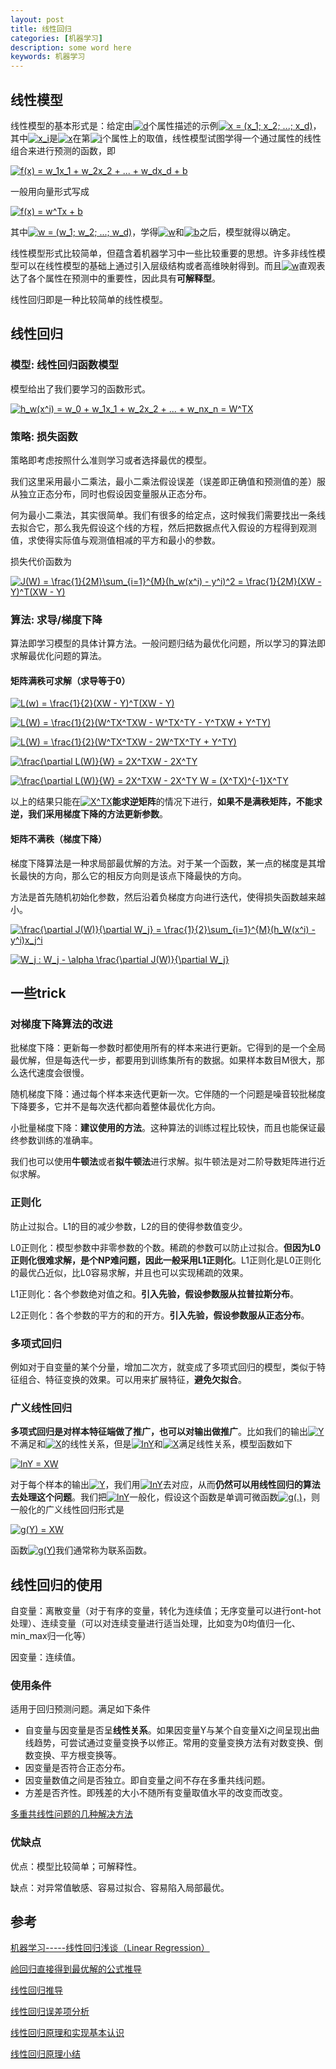 ```yaml
---
layout: post
title: 线性回归
categories: [机器学习]
description: some word here
keywords: 机器学习
---
```


## 线性模型

线性模型的基本形式是：给定由<a href="https://www.codecogs.com/eqnedit.php?latex=d" target="_blank"><img src="https://latex.codecogs.com/gif.latex?d" title="d" /></a>个属性描述的示例<a href="https://www.codecogs.com/eqnedit.php?latex=x&space;=&space;(x_1;&space;x_2;&space;...;&space;x_d)" target="_blank"><img src="https://latex.codecogs.com/gif.latex?x&space;=&space;(x_1;&space;x_2;&space;...;&space;x_d)" title="x = (x_1; x_2; ...; x_d)" /></a>，其中<a href="https://www.codecogs.com/eqnedit.php?latex=x_i" target="_blank"><img src="https://latex.codecogs.com/gif.latex?x_i" title="x_i" /></a>是<a href="https://www.codecogs.com/eqnedit.php?latex=x" target="_blank"><img src="https://latex.codecogs.com/gif.latex?x" title="x" /></a>在第<a href="https://www.codecogs.com/eqnedit.php?latex=i" target="_blank"><img src="https://latex.codecogs.com/gif.latex?i" title="i" /></a>个属性上的取值，线性模型试图学得一个通过属性的线性组合来进行预测的函数，即

<a href="https://www.codecogs.com/eqnedit.php?latex=f(x)&space;=&space;w_1x_1&space;&plus;&space;w_2x_2&space;&plus;&space;...&space;&plus;&space;w_dx_d&space;&plus;&space;b" target="_blank"><img src="https://latex.codecogs.com/gif.latex?f(x)&space;=&space;w_1x_1&space;&plus;&space;w_2x_2&space;&plus;&space;...&space;&plus;&space;w_dx_d&space;&plus;&space;b" title="f(x) = w_1x_1 + w_2x_2 + ... + w_dx_d + b" /></a>

一般用向量形式写成

<a href="https://www.codecogs.com/eqnedit.php?latex=f(x)&space;=&space;w^Tx&space;&plus;&space;b" target="_blank"><img src="https://latex.codecogs.com/gif.latex?f(x)&space;=&space;w^Tx&space;&plus;&space;b" title="f(x) = w^Tx + b" /></a>

其中<a href="https://www.codecogs.com/eqnedit.php?latex=w&space;=&space;(w_1;&space;w_2;&space;...;&space;w_d)" target="_blank"><img src="https://latex.codecogs.com/gif.latex?w&space;=&space;(w_1;&space;w_2;&space;...;&space;w_d)" title="w = (w_1; w_2; ...; w_d)" /></a>，学得<a href="https://www.codecogs.com/eqnedit.php?latex=w" target="_blank"><img src="https://latex.codecogs.com/gif.latex?w" title="w" /></a>和<a href="https://www.codecogs.com/eqnedit.php?latex=b" target="_blank"><img src="https://latex.codecogs.com/gif.latex?b" title="b" /></a>之后，模型就得以确定。

线性模型形式比较简单，但蕴含着机器学习中一些比较重要的思想。许多非线性模型可以在线性模型的基础上通过引入层级结构或者高维映射得到。而且<a href="https://www.codecogs.com/eqnedit.php?latex=w" target="_blank"><img src="https://latex.codecogs.com/gif.latex?w" title="w" /></a>直观表达了各个属性在预测中的重要性，因此具有**可解释型**。

线性回归即是一种比较简单的线性模型。

## 线性回归

### 模型: 线性回归函数模型

模型给出了我们要学习的函数形式。

<a href="https://www.codecogs.com/eqnedit.php?latex=h_w(x^i)&space;=&space;w_0&space;&plus;&space;w_1x_1&space;&plus;&space;w_2x_2&space;&plus;&space;...&space;&plus;&space;w_nx_n&space;=&space;W^TX" target="_blank"><img src="https://latex.codecogs.com/gif.latex?h_w(x^i)&space;=&space;w_0&space;&plus;&space;w_1x_1&space;&plus;&space;w_2x_2&space;&plus;&space;...&space;&plus;&space;w_nx_n&space;=&space;W^TX" title="h_w(x^i) = w_0 + w_1x_1 + w_2x_2 + ... + w_nx_n = W^TX" /></a>

### 策略: 损失函数

策略即考虑按照什么准则学习或者选择最优的模型。

我们这里采用最小二乘法，最小二乘法假设误差（误差即正确值和预测值的差）服从独立正态分布，同时也假设因变量服从正态分布。

何为最小二乘法，其实很简单。我们有很多的给定点，这时候我们需要找出一条线去拟合它，那么我先假设这个线的方程，然后把数据点代入假设的方程得到观测值，求使得实际值与观测值相减的平方和最小的参数。

损失代价函数为

<a href="https://www.codecogs.com/eqnedit.php?latex=J(W)&space;=&space;\frac{1}{2M}\sum_{i=1}^{M}(h_w(x^i)&space;-&space;y^i)^2&space;=&space;\frac{1}{2M}(XW&space;-&space;Y)^T(XW&space;-&space;Y)" target="_blank"><img src="https://latex.codecogs.com/gif.latex?J(W)&space;=&space;\frac{1}{2M}\sum_{i=1}^{M}(h_w(x^i)&space;-&space;y^i)^2&space;=&space;\frac{1}{2M}(XW&space;-&space;Y)^T(XW&space;-&space;Y)" title="J(W) = \frac{1}{2M}\sum_{i=1}^{M}(h_w(x^i) - y^i)^2 = \frac{1}{2M}(XW - Y)^T(XW - Y)" /></a>

### 算法: 求导/梯度下降

算法即学习模型的具体计算方法。一般问题归结为最优化问题，所以学习的算法即求解最优化问题的算法。

#### 矩阵满秩可求解（求导等于0）

<a href="https://www.codecogs.com/eqnedit.php?latex=L(w)&space;=&space;\frac{1}{2}(XW&space;-&space;Y)^T(XW&space;-&space;Y)" target="_blank"><img src="https://latex.codecogs.com/gif.latex?L(w)&space;=&space;\frac{1}{2}(XW&space;-&space;Y)^T(XW&space;-&space;Y)" title="L(w) = \frac{1}{2}(XW - Y)^T(XW - Y)" /></a>

<a href="https://www.codecogs.com/eqnedit.php?latex=L(W)&space;=&space;\frac{1}{2}(W^TX^TXW&space;-&space;W^TX^TY&space;-&space;Y^TXW&space;&plus;&space;Y^TY)" target="_blank"><img src="https://latex.codecogs.com/gif.latex?L(W)&space;=&space;\frac{1}{2}(W^TX^TXW&space;-&space;W^TX^TY&space;-&space;Y^TXW&space;&plus;&space;Y^TY)" title="L(W) = \frac{1}{2}(W^TX^TXW - W^TX^TY - Y^TXW + Y^TY)" /></a>

<a href="https://www.codecogs.com/eqnedit.php?latex=L(W)&space;=&space;\frac{1}{2}(W^TX^TXW&space;-&space;2W^TX^TY&space;&plus;&space;Y^TY)" target="_blank"><img src="https://latex.codecogs.com/gif.latex?L(W)&space;=&space;\frac{1}{2}(W^TX^TXW&space;-&space;2W^TX^TY&space;&plus;&space;Y^TY)" title="L(W) = \frac{1}{2}(W^TX^TXW - 2W^TX^TY + Y^TY)" /></a>

<a href="https://www.codecogs.com/eqnedit.php?latex=\frac{\partial&space;L(W)}{W}&space;=&space;2X^TXW&space;-&space;2X^TY" target="_blank"><img src="https://latex.codecogs.com/gif.latex?\frac{\partial&space;L(W)}{W}&space;=&space;2X^TXW&space;-&space;2X^TY" title="\frac{\partial L(W)}{W} = 2X^TXW - 2X^TY" /></a>

<a href="https://www.codecogs.com/eqnedit.php?latex=\frac{\partial&space;L(W)}{W}&space;=&space;2X^TXW&space;-&space;2X^TY&space;W&space;=&space;(X^TX)^{-1}X^TY" target="_blank"><img src="https://latex.codecogs.com/gif.latex?\frac{\partial&space;L(W)}{W}&space;=&space;2X^TXW&space;-&space;2X^TY&space;W&space;=&space;(X^TX)^{-1}X^TY" title="\frac{\partial L(W)}{W} = 2X^TXW - 2X^TY W = (X^TX)^{-1}X^TY" /></a>

以上的结果只能在<a href="https://www.codecogs.com/eqnedit.php?latex=X^TX" target="_blank"><img src="https://latex.codecogs.com/gif.latex?X^TX" title="X^TX" /></a>**能求逆矩阵**的情况下进行，**如果不是满秩矩阵，不能求逆，我们采用梯度下降的方法更新参数**。

#### 矩阵不满秩（梯度下降）

梯度下降算法是一种求局部最优解的方法。对于某一个函数，某一点的梯度是其增长最快的方向，那么它的相反方向则是该点下降最快的方向。

方法是首先随机初始化参数，然后沿着负梯度方向进行迭代，使得损失函数越来越小。

<a href="https://www.codecogs.com/eqnedit.php?latex=\frac{\partial&space;J(W)}{\partial&space;W_j}&space;=&space;\frac{1}{2}\sum_{i=1}^{M}(h_W(x^i)&space;-&space;y^i)x_j^i" target="_blank"><img src="https://latex.codecogs.com/gif.latex?\frac{\partial&space;J(W)}{\partial&space;W_j}&space;=&space;\frac{1}{2}\sum_{i=1}^{M}(h_W(x^i)&space;-&space;y^i)x_j^i" title="\frac{\partial J(W)}{\partial W_j} = \frac{1}{2}\sum_{i=1}^{M}(h_W(x^i) - y^i)x_j^i" /></a>

<a href="https://www.codecogs.com/eqnedit.php?latex=W_j&space;:&space;W_j&space;-&space;\alpha&space;\frac{\partial&space;J(W)}{\partial&space;W_j}" target="_blank"><img src="https://latex.codecogs.com/gif.latex?W_j&space;:&space;W_j&space;-&space;\alpha&space;\frac{\partial&space;J(W)}{\partial&space;W_j}" title="W_j : W_j - \alpha \frac{\partial J(W)}{\partial W_j}" /></a>

## 一些trick

### 对梯度下降算法的改进

批梯度下降：更新每一参数时都使用所有的样本来进行更新。它得到的是一个全局最优解，但是每迭代一步，都要用到训练集所有的数据。如果样本数目M很大，那么迭代速度会很慢。

随机梯度下降：通过每个样本来迭代更新一次。它伴随的一个问题是噪音较批梯度下降要多，它并不是每次迭代都向着整体最优化方向。

小批量梯度下降：**建议使用的方法**。这种算法的训练过程比较快，而且也能保证最终参数训练的准确率。

我们也可以使用**牛顿法**或者**拟牛顿法**进行求解。拟牛顿法是对二阶导数矩阵进行近似求解。

### 正则化

防止过拟合。L1的目的减少参数，L2的目的使得参数值变少。

L0正则化：模型参数中非零参数的个数。稀疏的参数可以防止过拟合。**但因为L0正则化很难求解，是个NP难问题，因此一般采用L1正则化**。L1正则化是L0正则化的最优凸近似，比L0容易求解，并且也可以实现稀疏的效果。

L1正则化：各个参数绝对值之和。**引入先验，假设参数服从拉普拉斯分布**。

L2正则化：各个参数的平方的和的开方。**引入先验，假设参数服从正态分布**。

### 多项式回归

例如对于自变量的某个分量，增加二次方，就变成了多项式回归的模型，类似于特征组合、特征变换的效果。可以用来扩展特征，**避免欠拟合**。

### 广义线性回归

**多项式回归是对样本特征端做了推广，也可以对输出做推广**。比如我们的输出<a href="https://www.codecogs.com/eqnedit.php?latex=Y" target="_blank"><img src="https://latex.codecogs.com/gif.latex?Y" title="Y" /></a>不满足和<a href="https://www.codecogs.com/eqnedit.php?latex=X" target="_blank"><img src="https://latex.codecogs.com/gif.latex?X" title="X" /></a>的线性关系，但是<a href="https://www.codecogs.com/eqnedit.php?latex=lnY" target="_blank"><img src="https://latex.codecogs.com/gif.latex?lnY" title="lnY" /></a>和<a href="https://www.codecogs.com/eqnedit.php?latex=X" target="_blank"><img src="https://latex.codecogs.com/gif.latex?X" title="X" /></a>满足线性关系，模型函数如下

<a href="https://www.codecogs.com/eqnedit.php?latex=lnY&space;=&space;XW" target="_blank"><img src="https://latex.codecogs.com/gif.latex?lnY&space;=&space;XW" title="lnY = XW" /></a>

对于每个样本的输出<a href="https://www.codecogs.com/eqnedit.php?latex=Y" target="_blank"><img src="https://latex.codecogs.com/gif.latex?Y" title="Y" /></a>，我们用<a href="https://www.codecogs.com/eqnedit.php?latex=lnY" target="_blank"><img src="https://latex.codecogs.com/gif.latex?lnY" title="lnY" /></a>去对应，从而**仍然可以用线性回归的算法去处理这个问题**。我们把<a href="https://www.codecogs.com/eqnedit.php?latex=lnY" target="_blank"><img src="https://latex.codecogs.com/gif.latex?lnY" title="lnY" /></a>一般化，假设这个函数是单调可微函数<a href="https://www.codecogs.com/eqnedit.php?latex=g(.)" target="_blank"><img src="https://latex.codecogs.com/gif.latex?g(.)" title="g(.)" /></a>，则一般化的广义线性回归形式是

<a href="https://www.codecogs.com/eqnedit.php?latex=g(Y)&space;=&space;XW" target="_blank"><img src="https://latex.codecogs.com/gif.latex?g(Y)&space;=&space;XW" title="g(Y) = XW" /></a>

函数<a href="https://www.codecogs.com/eqnedit.php?latex=g(Y)" target="_blank"><img src="https://latex.codecogs.com/gif.latex?g(Y)" title="g(Y)" /></a>我们通常称为联系函数。

## 线性回归的使用

自变量：离散变量（对于有序的变量，转化为连续值；无序变量可以进行ont-hot处理）、连续变量（可以对连续变量进行适当处理，比如变为0均值归一化、min\_max归一化等）

因变量：连续值。

### 使用条件

适用于回归预测问题。满足如下条件

* 自变量与因变量是否呈**线性关系**。如果因变量Y与某个自变量Xi之间呈现出曲线趋势，可尝试通过变量变换予以修正。常用的变量变换方法有对数变换、倒数变换、平方根变换等。
* 因变量是否符合正态分布。
* 因变量数值之间是否独立。即自变量之间不存在多重共线问题。
* 方差是否齐性。即残差的大小不随所有变量取值水平的改变而改变。

[多重共线性问题的几种解决方法](https://blog.csdn.net/nieson2012/article/details/48980491)

### 优缺点

优点：模型比较简单；可解释性。

缺点：对异常值敏感、容易过拟合、容易陷入局部最优。

## 参考

[机器学习-----线性回归浅谈（Linear Regression）](https://www.cnblogs.com/GuoJiaSheng/p/3928160.html)

[岭回归直接得到最优解的公式推导](https://blog.csdn.net/lw_power/article/details/82953337)

[线性回归推导](http://www.cnblogs.com/hearwind/p/9613297.html)

[线性回归误差项分析](https://blog.csdn.net/qq_35028612/article/details/78632035)

[线性回归原理和实现基本认识](https://blog.csdn.net/lisi1129/article/details/68925799)

[线性回归原理小结](www.cnblogs.com/pinard/p/6004041.html)
